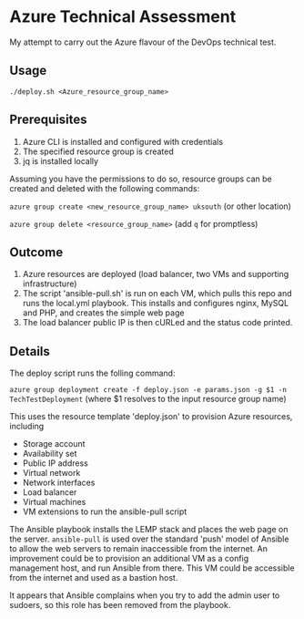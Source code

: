 # Azure Technical Assessment
My attempt to carry out the Azure flavour of the DevOps technical test.

## Usage
`./deploy.sh <Azure_resource_group_name>`

## Prerequisites
1. Azure CLI is installed and configured with credentials
2. The specified resource group is created
3. jq is installed locally

Assuming you have the permissions to do so, resource groups can be created and deleted with the following commands:

`azure group create <new_resource_group_name> uksouth` (or other location)

`azure group delete <resource_group_name>` (add `q` for promptless)

## Outcome
1. Azure resources are deployed (load balancer, two VMs and supporting infrastructure)
2. The script 'ansible-pull.sh' is run on each VM, which pulls this repo and runs the local.yml playbook. This installs and configures nginx, MySQL and PHP, and creates the simple web page
3. The load balancer public IP is then cURLed and the status code printed.

## Details
The deploy script runs the folling command:

`azure group deployment create -f deploy.json -e params.json -g $1 -n TechTestDeployment`
(where $1 resolves to the input resource group name)

This uses the resource template 'deploy.json' to provision Azure resources, including
* Storage account
* Availability set
* Public IP address
* Virtual network
* Network interfaces
* Load balancer
* Virtual machines
* VM extensions to run the ansible-pull script

The Ansible playbook installs the LEMP stack and places the web page on the server. `ansible-pull` is used over the standard 'push' model of Ansible to allow the web servers to remain inaccessible from the internet. An improvement could be to provision an additional VM as a config management host, and run Ansible from there. This VM could be accessible from the internet and used as a bastion host.

It appears that Ansible complains when you try to add the admin user to sudoers, so this role has been removed from the playbook.
